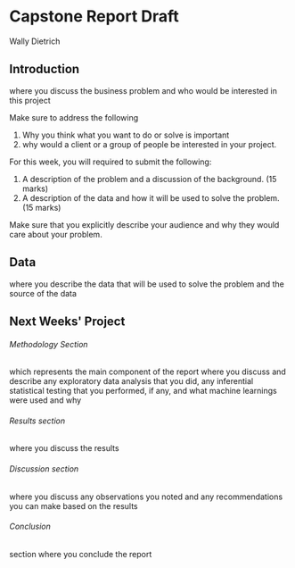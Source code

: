 # Capstone Report Draft

Wally Dietrich

## Introduction 
where you discuss the business problem and who would be interested in this project

    
Make sure to address the following
1. Why you think what you want to do or solve is important
1. why would a client or a group of people be interested in your project.

For this week, you will required to submit the following:

1. A description of the problem and a discussion of the background. (15 marks)
1. A description of the data and how it will be used to solve the problem. (15 marks)

Make sure that you explicitly describe your audience and why they would care about your problem.



## Data 
where you describe the data that will be used to solve the problem and the source of the data

## Next Weeks' Project
###### Methodology Section 
which represents the main component of the report where you discuss and describe any exploratory data analysis that you did, 
any inferential statistical testing that you performed, if any, and what machine learnings were used and why
###### Results section 
where you discuss the results
###### Discussion section 
where you discuss any observations you noted and any recommendations you can make based on the results
###### Conclusion 
section where you conclude the report

